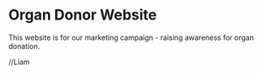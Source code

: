 # Organ Donor Website

This website is for our marketing campaign - raising awareness for organ donation.

//Liam